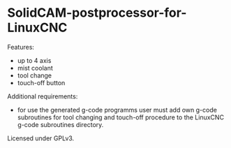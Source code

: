 # SolidCAM-postprocessor-for-LinuxCNC

Features:
 - up to 4 axis
 - mist coolant
 - tool change
 - touch-off button
 
Additional requirements:
 - for use the generated g-code programms user must add own g-code subroutines for tool changing and touch-off procedure to the LinuxCNC g-code subroutines directory.
 
Licensed under GPLv3.
